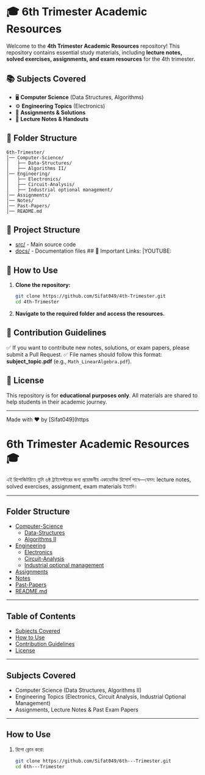 # 🎓 6th Trimester Academic Resources

Welcome to the **4th Trimester Academic Resources** repository! This repository contains essential study materials, including **lecture notes, solved exercises, assignments, and exam resources** for the 4th trimester.

## 📚 Subjects Covered
- 🖥️ **Computer Science** (Data Structures, Algorithms)
- ⚙️ **Engineering Topics** (Electronics)
- 📝 **Assignments & Solutions**
- 📖 **Lecture Notes & Handouts**

## 📂 Folder Structure
```
6th-Trimester/
│── Computer-Science/
│   ├── Data-Structures/
│   ├── Algorithms II/
│── Engineering/
│   ├── Electronics/
│   ├── Circuit-Analysis/
│   ├── Industrial optional management/
│── Assignments/
│── Notes/
│── Past-Papers/
│── README.md
```
## 📂 Project Structure
- [src/](src/) - Main source code  
- [docs/](docs/) - Documentation files  ## 📂 Important Links: 
|YOUTUBE:
## 🔽 How to Use
1. **Clone the repository:**
   ```bash
   git clone https://github.com/Sifat049/4th-Trimester.git
   cd 4th-Trimester
   ```
2. **Navigate to the required folder and access the resources.**

## 🎯 Contribution Guidelines
✅ If you want to contribute new notes, solutions, or exam papers, please submit a Pull Request.
✅ File names should follow this format: **subject_topic.pdf** (e.g., `Math_LinearAlgebra.pdf`).

## 📜 License
This repository is for **educational purposes only**. All materials are shared to help students in their academic journey.

---  
Made with ❤️ by [Sifat049](https














# 6th Trimester Academic Resources 🎓

এই রিপোজিটরিতে তুমি ৬ষ্ঠ ট্রাইমেস্টারের জন্য প্রয়োজনীয় একাডেমিক রিসোর্স পাবে—যেমন: lecture notes, solved exercises, assignment, exam materials ইত্যাদি।

---
## Folder Structure

- [Computer-Science](./Computer-Science/)
  - [Data-Structures](./Computer-Science/Data-Structures/)
  - [Algorithms II](./Computer-Science/Algorithms%20II/)
- [Engineering](./Engineering/)
  - [Electronics](./Engineering/ELECTRONICS/)
  - [Circuit-Analysis](./Engineering/Circuit-Analysis/)
  - [Industrial optional management](./Engineering/Industrial%20optional%20management/)
- [Assignments](./Assignments/)
- [Notes](./Notes/)
- [Past-Papers](./Past-Papers/)
- [README.md](./README.md)

---

## Table of Contents

- [Subjects Covered](#subjects-covered)
- [How to Use](#how-to-use)
- [Contribution Guidelines](#contribution-guidelines)
- [License](#license)

---

##  Subjects Covered

-  Computer Science (Data Structures, Algorithms II)  
-  Engineering Topics (Electronics, Circuit Analysis, Industrial Optional Management)  
- Assignments, Lecture Notes & Past Exam Papers

---

##  How to Use

1. রিপো ক্লোন করো:
   ```bash
   git clone https://github.com/Sifat049/6th---Trimester.git
   cd 6th---Trimester
